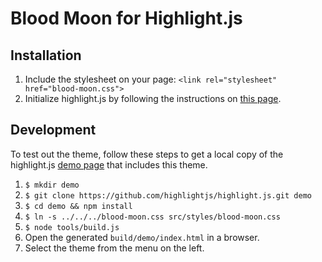 # Blood Moon for Highlight.js

## Installation

1. Include the stylesheet on your page: `<link rel="stylesheet" href="blood-moon.css">`
2. Initialize highlight.js by following the instructions on [this page](https://highlightjs.org/usage/).

## Development

To test out the theme, follow these steps to get a local copy of the
highlight.js [demo page](https://highlightjs.org/static/demo/) that includes
this theme.

1. `$ mkdir demo`
2. `$ git clone https://github.com/highlightjs/highlight.js.git demo`
3. `$ cd demo && npm install`
4. `$ ln -s ../../../blood-moon.css src/styles/blood-moon.css`
5. `$ node tools/build.js`
6. Open the generated `build/demo/index.html` in a browser.
7. Select the theme from the menu on the left.
